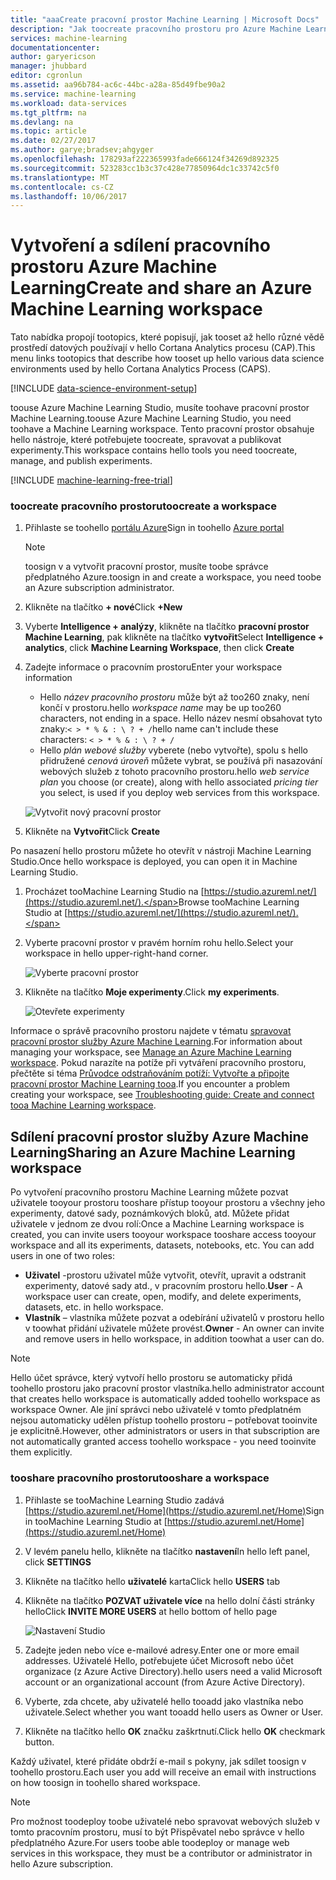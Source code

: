 ```yaml
---
title: "aaaCreate pracovní prostor Machine Learning | Microsoft Docs"
description: "Jak toocreate pracovního prostoru pro Azure Machine Learning Studio"
services: machine-learning
documentationcenter: 
author: garyericson
manager: jhubbard
editor: cgronlun
ms.assetid: aa96b784-ac6c-44bc-a28a-85d49fbe90a2
ms.service: machine-learning
ms.workload: data-services
ms.tgt_pltfrm: na
ms.devlang: na
ms.topic: article
ms.date: 02/27/2017
ms.author: garye;bradsev;ahgyger
ms.openlocfilehash: 178293af222365993fade666124f34269d892325
ms.sourcegitcommit: 523283cc1b3c37c428e77850964dc1c33742c5f0
ms.translationtype: MT
ms.contentlocale: cs-CZ
ms.lasthandoff: 10/06/2017
---
```

# <a name="create-and-share-an-azure-machine-learning-workspace"></a><span data-ttu-id="f0bd0-103">Vytvoření a sdílení pracovního prostoru Azure Machine Learning</span><span class="sxs-lookup"><span data-stu-id="f0bd0-103">Create and share an Azure Machine Learning workspace</span></span>
<span data-ttu-id="f0bd0-104">Tato nabídka propojí tootopics, které popisují, jak tooset až hello různé vědě prostředí datových používají v hello Cortana Analytics procesu (CAP).</span><span class="sxs-lookup"><span data-stu-id="f0bd0-104">This menu links tootopics that describe how tooset up hello various data science environments used by hello Cortana Analytics Process (CAPS).</span></span>

[!INCLUDE [data-science-environment-setup](../../includes/cap-setup-environments.md)]

<span data-ttu-id="f0bd0-105">toouse Azure Machine Learning Studio, musíte toohave pracovní prostor Machine Learning.</span><span class="sxs-lookup"><span data-stu-id="f0bd0-105">toouse Azure Machine Learning Studio, you need toohave a Machine Learning workspace.</span></span> <span data-ttu-id="f0bd0-106">Tento pracovní prostor obsahuje hello nástroje, které potřebujete toocreate, spravovat a publikovat experimenty.</span><span class="sxs-lookup"><span data-stu-id="f0bd0-106">This workspace contains hello tools you need toocreate, manage, and publish experiments.</span></span>

[!INCLUDE [machine-learning-free-trial](../../includes/machine-learning-free-trial.md)]

### <a name="toocreate-a-workspace"></a><span data-ttu-id="f0bd0-107">toocreate pracovního prostoru</span><span class="sxs-lookup"><span data-stu-id="f0bd0-107">toocreate a workspace</span></span>
1. <span data-ttu-id="f0bd0-108">Přihlaste se toohello [portálu Azure](https://portal.azure.com/)</span><span class="sxs-lookup"><span data-stu-id="f0bd0-108">Sign in toohello [Azure portal](https://portal.azure.com/)</span></span>

    > [!NOTE]
    > <span data-ttu-id="f0bd0-109">toosign v a vytvořit pracovní prostor, musíte toobe správce předplatného Azure.</span><span class="sxs-lookup"><span data-stu-id="f0bd0-109">toosign in and create a workspace, you need toobe an Azure subscription administrator.</span></span> 
    >
    > 

2. <span data-ttu-id="f0bd0-110">Klikněte na tlačítko **+ nové**</span><span class="sxs-lookup"><span data-stu-id="f0bd0-110">Click **+New**</span></span>

3. <span data-ttu-id="f0bd0-111">Vyberte **Intelligence + analýzy**, klikněte na tlačítko **pracovní prostor Machine Learning**, pak klikněte na tlačítko **vytvořit**</span><span class="sxs-lookup"><span data-stu-id="f0bd0-111">Select **Intelligence + analytics**, click **Machine Learning Workspace**, then click **Create**</span></span>

4. <span data-ttu-id="f0bd0-112">Zadejte informace o pracovním prostoru</span><span class="sxs-lookup"><span data-stu-id="f0bd0-112">Enter your workspace information</span></span>

    - <span data-ttu-id="f0bd0-113">Hello *název pracovního prostoru* může být až too260 znaky, není končí v prostoru.</span><span class="sxs-lookup"><span data-stu-id="f0bd0-113">hello *workspace name* may be up too260 characters, not ending in a space.</span></span> <span data-ttu-id="f0bd0-114">Hello název nesmí obsahovat tyto znaky:`< > * % & : \ ? + /`</span><span class="sxs-lookup"><span data-stu-id="f0bd0-114">hello name can't include these characters: `< > * % & : \ ? + /`</span></span>
    - <span data-ttu-id="f0bd0-115">Hello *plán webové služby* vyberete (nebo vytvořte), spolu s hello přidružené *cenová úroveň* můžete vybrat, se používá při nasazování webových služeb z tohoto pracovního prostoru.</span><span class="sxs-lookup"><span data-stu-id="f0bd0-115">hello *web service plan* you choose (or create), along with hello associated *pricing tier* you select, is used if you deploy web services from this workspace.</span></span>

    ![Vytvořit nový pracovní prostor](media/machine-learning-create-workspace/create-new-workspace.png)

5. <span data-ttu-id="f0bd0-117">Klikněte na **Vytvořit**</span><span class="sxs-lookup"><span data-stu-id="f0bd0-117">Click **Create**</span></span>

<span data-ttu-id="f0bd0-118">Po nasazení hello prostoru můžete ho otevřít v nástroji Machine Learning Studio.</span><span class="sxs-lookup"><span data-stu-id="f0bd0-118">Once hello workspace is deployed, you can open it in Machine Learning Studio.</span></span>

1. <span data-ttu-id="f0bd0-119">Procházet tooMachine Learning Studio na [https://studio.azureml.net/](https://studio.azureml.net/).</span><span class="sxs-lookup"><span data-stu-id="f0bd0-119">Browse tooMachine Learning Studio at [https://studio.azureml.net/](https://studio.azureml.net/).</span></span>

2. <span data-ttu-id="f0bd0-120">Vyberte pracovní prostor v pravém horním rohu hello.</span><span class="sxs-lookup"><span data-stu-id="f0bd0-120">Select your workspace in hello upper-right-hand corner.</span></span>

    ![Vyberte pracovní prostor](media/machine-learning-create-workspace/open-workspace.png)

3. <span data-ttu-id="f0bd0-122">Klikněte na tlačítko **Moje experimenty**.</span><span class="sxs-lookup"><span data-stu-id="f0bd0-122">Click **my experiments**.</span></span>

    ![Otevřete experimenty](media/machine-learning-create-workspace/my-experiments.png)

<span data-ttu-id="f0bd0-124">Informace o správě pracovního prostoru najdete v tématu [spravovat pracovní prostor služby Azure Machine Learning](machine-learning-manage-workspace.md).</span><span class="sxs-lookup"><span data-stu-id="f0bd0-124">For information about managing your workspace, see [Manage an Azure Machine Learning workspace](machine-learning-manage-workspace.md).</span></span>
<span data-ttu-id="f0bd0-125">Pokud narazíte na potíže při vytváření pracovního prostoru, přečtěte si téma [Průvodce odstraňováním potíží: Vytvořte a připojte pracovní prostor Machine Learning tooa](machine-learning-troubleshooting-creating-ml-workspace.md).</span><span class="sxs-lookup"><span data-stu-id="f0bd0-125">If you encounter a problem creating your workspace, see [Troubleshooting guide: Create and connect tooa Machine Learning workspace](machine-learning-troubleshooting-creating-ml-workspace.md).</span></span>


## <a name="sharing-an-azure-machine-learning-workspace"></a><span data-ttu-id="f0bd0-126">Sdílení pracovní prostor služby Azure Machine Learning</span><span class="sxs-lookup"><span data-stu-id="f0bd0-126">Sharing an Azure Machine Learning workspace</span></span>
<span data-ttu-id="f0bd0-127">Po vytvoření pracovního prostoru Machine Learning můžete pozvat uživatele tooyour prostoru tooshare přístup tooyour prostoru a všechny jeho experimenty, datové sady, poznámkových bloků, atd. Můžete přidat uživatele v jednom ze dvou rolí:</span><span class="sxs-lookup"><span data-stu-id="f0bd0-127">Once a Machine Learning workspace is created, you can invite users tooyour workspace tooshare access tooyour workspace and all its experiments, datasets, notebooks, etc. You can add users in one of two roles:</span></span>

* <span data-ttu-id="f0bd0-128">**Uživatel** -prostoru uživatel může vytvořit, otevřít, upravit a odstranit experimenty, datové sady atd., v pracovním prostoru hello.</span><span class="sxs-lookup"><span data-stu-id="f0bd0-128">**User** - A workspace user can create, open, modify, and delete experiments, datasets, etc. in hello workspace.</span></span>
* <span data-ttu-id="f0bd0-129">**Vlastník** – vlastníka můžete pozvat a odebírání uživatelů v prostoru hello v toowhat přidání uživatele můžete provést.</span><span class="sxs-lookup"><span data-stu-id="f0bd0-129">**Owner** - An owner can invite and remove users in hello workspace, in addition toowhat a user can do.</span></span>

> [!NOTE]
> <span data-ttu-id="f0bd0-130">Hello účet správce, který vytvoří hello prostoru se automaticky přidá toohello prostoru jako pracovní prostor vlastníka.</span><span class="sxs-lookup"><span data-stu-id="f0bd0-130">hello administrator account that creates hello workspace is automatically added toohello workspace as workspace Owner.</span></span> <span data-ttu-id="f0bd0-131">Ale jiní správci nebo uživatelé v tomto předplatném nejsou automaticky udělen přístup toohello prostoru – potřebovat tooinvite je explicitně.</span><span class="sxs-lookup"><span data-stu-id="f0bd0-131">However, other administrators or users in that subscription are not automatically granted access toohello workspace - you need tooinvite them explicitly.</span></span>
> 
> 

### <a name="tooshare-a-workspace"></a><span data-ttu-id="f0bd0-132">tooshare pracovního prostoru</span><span class="sxs-lookup"><span data-stu-id="f0bd0-132">tooshare a workspace</span></span>

1. <span data-ttu-id="f0bd0-133">Přihlaste se tooMachine Learning Studio zadává [https://studio.azureml.net/Home](https://studio.azureml.net/Home)</span><span class="sxs-lookup"><span data-stu-id="f0bd0-133">Sign in tooMachine Learning Studio at [https://studio.azureml.net/Home](https://studio.azureml.net/Home)</span></span>

2. <span data-ttu-id="f0bd0-134">V levém panelu hello, klikněte na tlačítko **nastavení**</span><span class="sxs-lookup"><span data-stu-id="f0bd0-134">In hello left panel, click **SETTINGS**</span></span>

3. <span data-ttu-id="f0bd0-135">Klikněte na tlačítko hello **uživatelé** karta</span><span class="sxs-lookup"><span data-stu-id="f0bd0-135">Click hello **USERS** tab</span></span>

4. <span data-ttu-id="f0bd0-136">Klikněte na tlačítko **POZVAT uživatele více** na hello dolní části stránky hello</span><span class="sxs-lookup"><span data-stu-id="f0bd0-136">Click **INVITE MORE USERS** at hello bottom of hello page</span></span>

    ![Nastavení Studio](media/machine-learning-create-workspace/settings.png)

5. <span data-ttu-id="f0bd0-138">Zadejte jeden nebo více e-mailové adresy.</span><span class="sxs-lookup"><span data-stu-id="f0bd0-138">Enter one or more email addresses.</span></span> <span data-ttu-id="f0bd0-139">Uživatelé Hello, potřebujete účet Microsoft nebo účet organizace (z Azure Active Directory).</span><span class="sxs-lookup"><span data-stu-id="f0bd0-139">hello users need a valid Microsoft account or an organizational account (from Azure Active Directory).</span></span>

6. <span data-ttu-id="f0bd0-140">Vyberte, zda chcete, aby uživatelé hello tooadd jako vlastníka nebo uživatele.</span><span class="sxs-lookup"><span data-stu-id="f0bd0-140">Select whether you want tooadd hello users as Owner or User.</span></span>

7. <span data-ttu-id="f0bd0-141">Klikněte na tlačítko hello **OK** značku zaškrtnutí.</span><span class="sxs-lookup"><span data-stu-id="f0bd0-141">Click hello **OK** checkmark button.</span></span>

<span data-ttu-id="f0bd0-142">Každý uživatel, které přidáte obdrží e-mail s pokyny, jak sdílet toosign v toohello prostoru.</span><span class="sxs-lookup"><span data-stu-id="f0bd0-142">Each user you add will receive an email with instructions on how toosign in toohello shared workspace.</span></span>

> [!NOTE]
> <span data-ttu-id="f0bd0-143">Pro možnost toodeploy toobe uživatelé nebo spravovat webových služeb v tomto pracovním prostoru, musí to být Přispěvatel nebo správce v hello předplatného Azure.</span><span class="sxs-lookup"><span data-stu-id="f0bd0-143">For users toobe able toodeploy or manage web services in this workspace, they must be a contributor or administrator in hello Azure subscription.</span></span> 



